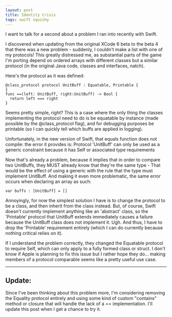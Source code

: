 ```yaml
---
layout: post
title: Identity Crisis
tags: swift squishy
---
```


I want to talk for a second about a problem I ran into recently with Swift.

I discovered when updating from the original XCode 6 beta to the beta 4 that there was a new problem - suddenly, I couldn't make a list with one of my protocols! This greatly distressed me, as substantial parts of the game I'm porting depend on ordered arrays with different classes but a similar protocol (in the original Java code, classes and interfaces, natch).

Here's the protocol as it was defined:

    @class_protocol protocol UnitBuff : Equatable, Printable {
    }
    func ==(left: UnitBuff, right:UnitBuff) -> Bool {
      return left === right
    }

Seems pretty simple, right? This is a case where the only thing the classes implementing the protocol need to do is be equatable by instance (made possible by the @class_protocol flag), and for debugging purposes be printable (so I can quickly tell which buffs are applied in logging).

Unfortunately, in the new version of Swift, that equals function does not compile: the error it provides is:
  Protocol 'UnitBuff' can only be used as a generic constraint because it has Self or associated type requirements
  
Now that's already a problem, because it implies that in order to compare two UnitBuffs, they MUST already know that they're the same type - That would be the effect of using a generic with the rule that the type must implement UnitBuff. And making it even more problematic, the same error occurs when declaring an array as such:
    
    var buffs : [UnitBuff] = []
  
Annoyingly, for now the simplest solution I have is to change the protocol to be a class, and then inherit from the class instead. But, of course, Swift doesn't currently implement anything like an 'abstract' class, so the 'Printable' protocol that UnitBuff extends immediately causes a failure because the UnitBuff class does not implement it. Ugh. And thus, I have to drop the 'Printable' requirement entirely (which I can do currently because nothing critical relies on it).

If I understand the problem correctly, they changed the Equatable protocol to require Self, which can only apply to a fully formed class or struct. I don't know if Apple is planning to fix this issue but I rather hope they do... making members of a protocol comparable seems like a pretty useful use case.

-------
Update:
-------

Since I've been thinking about this problem more, I'm considering removing the Equality protocol entirely and using some kind of custom "contains" method or closure that will handle the lack of a == implementation. I'll update this post when I get a chance to try it.

